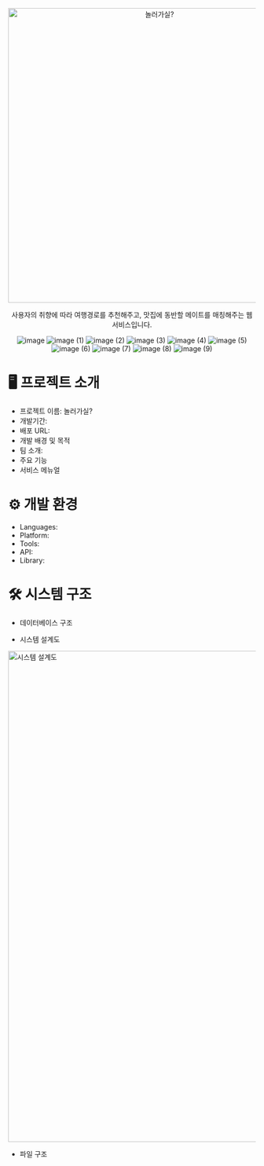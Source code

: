 <div align="center">

<img src="https://github.com/fourroro/nolleogasil_backend/blob/chon/README_images/banner.jpg" alt="놀러가실?" width="600px" />


사용자의 취향에 따라 여행경로를 추천해주고, 맛집에 동반할 메이트를 매칭해주는 웹 서비스입니다.

![image](https://github.com/user-attachments/assets/252b2146-6532-4528-87a9-416733576d0d)
![image (1)](https://github.com/user-attachments/assets/2d7a2ac4-8142-4f00-9a04-eb7d1c97c499)
![image (2)](https://github.com/user-attachments/assets/115dadb1-ce68-4a39-a86b-6e953606ad97)
![image (3)](https://github.com/user-attachments/assets/e96e17b9-df6c-4999-ad69-fc066ffd0837)
![image (4)](https://github.com/user-attachments/assets/f6071a6a-e644-4e28-a95e-3dfcfced44b7)
![image (5)](https://github.com/user-attachments/assets/6a571716-8298-46a2-817a-3858709f410a)
![image (6)](https://github.com/user-attachments/assets/954dbc16-fb5a-42a5-b8d6-7c18284babd0)
![image (7)](https://github.com/user-attachments/assets/76cbac91-1143-41ef-9f85-e67e05d71eef)
![image (8)](https://github.com/user-attachments/assets/a8f7c42c-44f8-4d70-af2b-9a767f1dcff3)
![image (9)](https://github.com/user-attachments/assets/69d4a3de-4758-4295-a7ee-8ac9677fdd87)

</div>

# 🖥 프로젝트 소개


+ 프로젝트 이름: 놀러가실?
+ 개발기간:
+ 배포 URL: 
+ 개발 배경 및 목적
+ 팀 소개:
+ 주요 기능
+ 서비스 메뉴얼


# ⚙ 개발 환경


+ Languages:
+ Platform:
+ Tools:
+ API:
+ Library:


# 🛠 시스템 구조



+ 데이터베이스 구조

+ 시스템 설계도
<img src="https://github.com/fourroro/nolleogasil_backend/blob/chon/README_images/system_architecture.jpg" alt="시스템 설계도" width="1000px" />

+ 파일 구조
